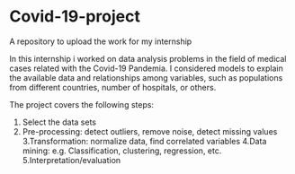 # Covid-19-project
A repository to upload the work for my internship

In this internship i worked on data analysis problems in the field of medical cases related with the Covid-19 Pandemia. I considered models to explain the available data and relationships among variables, such as populations from different countries, number of hospitals, or others.

The project covers the following steps:
1. Select the data sets
2. Pre-processing: detect outliers, remove noise, detect missing values 
3.Transformation: normalize data, find correlated variables
4.Data mining: e.g. Classification, clustering, regression, etc. 
5.Interpretation/evaluation
